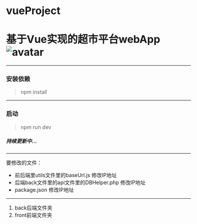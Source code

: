 # vueProject
基于Vue实现的超市平台webApp
![avatar](http://image.techweb.com.cn/upload/roll/2017/08/30/201708309394_7375.jpg)<br />
===
---
### 安装依赖
>npm install<br />
---
### 启动
>npm run dev<br />
##### 持续更新中...
---
要修改的文件：
+ 前后端里utils文件里的baseUrl.js 修改IP地址
+ 后端back文件里的api文件里的DBHelper.php 修改IP地址
+ package.json 修改IP地址<br />
---------------------
1. back后端文件夹
2. front前端文件夹
